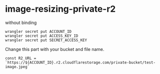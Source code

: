# image-resizing-private-r2
without binding

```
wrangler secret put ACCOUNT_ID
wrangler secret put ACCESS_KEY_ID
wrangler secret put SECRET_ACCESS_KEY
```
Change this part with your bucket and file name.
```
const R2_URL = `https://${ACCOUNT_ID}.r2.cloudflarestorage.com/private-bucket/test-image.jpeg`
```
